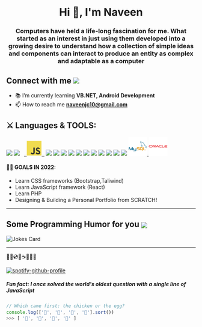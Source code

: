 <h1 align="center">Hi 👋, I'm Naveen</h1>
<h3 align="center">Computers have held a life-long fascination for me. What started as an interest in just using them developed into a growing desire to understand how a collection of simple ideas and components can interact to produce an entity as complex and adaptable as a computer</h3>

<h2> Connect with me <img src='https://raw.githubusercontent.com/ShahriarShafin/ShahriarShafin/main/Assets/handshake.gif' width="100px"> </h2>

- 📚 I’m currently learning **VB.NET, Android Development**
- 📫 How to reach me **naveenjc10@gmail.com**




<p align="left">
</p>


#### <h2> ⚔ Languages & TOOLS: </h2>

<p>
<code><img width="4%" src="https://www.vectorlogo.zone/logos/w3_html5/w3_html5-icon.svg"></code>
<code><img width="4%" src="https://www.vectorlogo.zone/logos/w3_css/w3_css-icon.svg"></code>  
<code> <a href="https://developer.mozilla.org/en-US/docs/Web/JavaScript" target="_blank" rel="noreferrer"> <img src="https://raw.githubusercontent.com/devicons/devicon/master/icons/javascript/javascript-original.svg" alt="javascript" width="40" height="40"/> </a></code>
<code><img width="4%" src="https://raw.githubusercontent.com/isocpp/logos/master/cpp_logo.png"></code>
<code><img width="4%" src="https://www.vectorlogo.zone/logos/java/java-icon.svg"></code>
<code><img width="4%" src="https://www.vectorlogo.zone/logos/python/python-icon.svg"></code>
<code><img width="4%" src="https://www.vectorlogo.zone/logos/android/android-icon.svg"></code>
<code><img width="4%" src="https://cdn-icons-png.flaticon.com/512/1365/1365297.png"></code>
<code><img width="4%" src="https://www.vectorlogo.zone/logos/linux/linux-icon.svg"></code>
<code><img width="4%" src="https://upload.wikimedia.org/wikipedia/commons/thumb/c/cd/Visual_Studio_2017_Logo.svg/1024px-Visual_Studio_2017_Logo.svg.png"></code>
<code><img width="4%" src="https://www.vectorlogo.zone/logos/visualstudio_code/visualstudio_code-icon.svg"></code>
<code><img width="4%" src="https://img.icons8.com/fluency/344/android-studio--v3.png"></code>
<code><img width="4%" src="https://upload.wikimedia.org/wikipedia/commons/thumb/9/9c/IntelliJ_IDEA_Icon.svg/2048px-IntelliJ_IDEA_Icon.svg.png"></code>
<code><img width="7%" src="https://images.g2crowd.com/uploads/product/image/social_landscape/social_landscape_fee31f46e9abd99c76155b28697094c9/pycharm.png"></code>
<a href="https://www.mysql.com/" target="_blank" rel="noreferrer"> <img src="https://raw.githubusercontent.com/devicons/devicon/master/icons/mysql/mysql-original-wordmark.svg" alt="mysql" width="50" height="50"/> </a> <a href="https://www.oracle.com/" target="_blank" rel="noreferrer"> <img src="https://raw.githubusercontent.com/devicons/devicon/master/icons/oracle/oracle-original.svg" alt="oracle" width="50" height="50"/> </a>

<br />




#### 🎯📒 GOALS IN 2022:

- Learn CSS frameworks (Bootstrap,Taliwind)
- Learn JavaScript framework (React)
- Learn PHP
- Designing & Building a Personal Portfolio from SCRATCH!

---

  
<h2> Some Programming Humor for you <img align ='center' src='https://media2.giphy.com/media/UQDSBzfyiBKvgFcSTw/giphy.gif?cid=ecf05e47p3cd513axbek3f56ti3jzizq8hincw20jauyyfyw&rid=giphy.gif' width = '32px'></h2>

![Jokes Card](https://readme-jokes.vercel.app/api?theme=tokyonight)

---

💫✨💿🔮☕👩🏻‍💻


[![spotify-github-profile](https://spotify-github-profile.vercel.app/api/view?uid=5d87hmo0aa8xed5ob8gvvp7fd&cover_image=true&theme=novatorem&bar_color=1725e8&bar_color_cover=false)](https://github.com/kittinan/spotify-github-profile)
##### Fun fact: I once solved the world's oldest question with a single line of JavaScript
```javascript
// Which came first: the chicken or the egg?
console.log(['🥚', '🐣', '🐥', '🐔'].sort())
>>> [ '🐔', '🐣', '🐥', '🥚' ]
```
